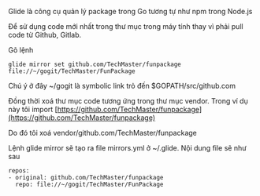 Glide là công cụ quản lý package trong Go tương tự như npm trong Node.js

Để sử dụng code mới nhất trong thư mục trong máy tính thay vì phải pull code từ Github, Gitlab.

Gõ lệnh
```
glide mirror set github.com/TechMaster/funpackage file://~/gogit/TechMaster/FunPackage
```
Chú ý ở đây ~/gogit là symbolic link trỏ đến $GOPATH/src/github.com

Đồng thời xoá thư mục code tương ứng trong thư mục vendor. Trong ví dụ này tôi import
[https://github.com/TechMaster/funpackage](https://github.com/TechMaster/funpackage)

Do đó tôi xoá vendor/github.com/TechMaster/funpackage

Lệnh glide mirror sẽ tạo ra file mirrors.yml ở ~/.glide. Nội dung file sẽ như sau
```
repos:
- original: github.com/TechMaster/funpackage
  repo: file://~/gogit/TechMaster/FunPackage
```